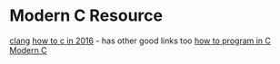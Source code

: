 # Modern C Resource

[clang](https://clang.llvm.org/get_started.html)
[how to c in 2016](https://matt.sh/howto-c) - has other good links too
[how to program in C](https://www.client9.com/article/how-to-program-in-c/)
[Modern C](https://www.manning.com/books/modern-c)